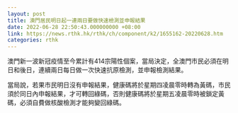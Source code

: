 ```yaml
---
layout: post
title: 澳門居民明日起一連兩日要做快速檢測並申報結果
date: 2022-06-28 22:50:43.000000000 +08:00
link: https://news.rthk.hk/rthk/ch/component/k2/1655162-20220628.htm
categories: rthk
---
```


澳門新一波新冠疫情至今累計有414宗陽性個案，當局決定，全澳門市民必須在明日和後日，連續兩日每日做一次快速抗原檢測，並申報檢測結果。

當局說，若果市民明日沒有申報結果，健康碼將於星期四凌晨零時轉為黃碼，市民須於同日內申報結果，才可轉回綠碼，否則健康碼將於星期五凌晨零時被鎖定黃碼，必須自費做核酸檢測才能夠變回綠碼。

